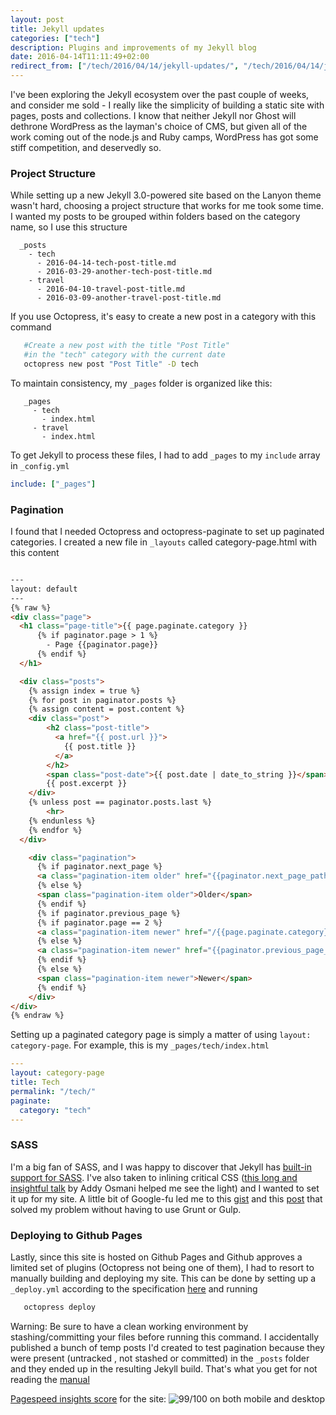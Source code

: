 ```yaml
---
layout: post
title: Jekyll updates
categories: ["tech"]
description: Plugins and improvements of my Jekyll blog
date: 2016-04-14T11:11:49+02:00
redirect_from: ["/tech/2016/04/14/jekyll-updates/", "/tech/2016/04/14/jekyll-updates"]
---
```


I've been exploring the Jekyll ecosystem over the past couple of weeks, and consider me sold - I really like the simplicity of building a static site with pages, posts and collections. I know that neither Jekyll nor Ghost will dethrone WordPress as the layman's choice of CMS, but given all of the work coming out of the node.js and Ruby camps, WordPress has got some stiff competition, and deservedly so.

### Project Structure

While setting up a new Jekyll 3.0-powered site based on the Lanyon theme wasn't hard, choosing a project structure that works for me took some time. I wanted my posts to be grouped within folders based on the category name, so I use this structure

```
  _posts
    - tech
      - 2016-04-14-tech-post-title.md
      - 2016-03-29-another-tech-post-title.md
    - travel
      - 2016-04-10-travel-post-title.md
      - 2016-03-09-another-travel-post-title.md
```

If you use Octopress, it's easy to create a new post in a category with this command

```bash
   #Create a new post with the title "Post Title"
   #in the "tech" category with the current date
   octopress new post "Post Title" -D tech
```

To maintain consistency, my `_pages` folder is organized like this:

```
   _pages
     - tech
       - index.html
     - travel
       - index.html
```

To get Jekyll to process these files, I had to add `_pages` to my `include` array in `_config.yml`

```yml
include: ["_pages"]
```

### Pagination

I found that I needed Octopress and octopress-paginate to set up paginated categories. I created a new file in `_layouts` called category-page.html with this content

```html

---
layout: default
---
{% raw %}
<div class="page">
  <h1 class="page-title">{{ page.paginate.category }}
      {% if paginator.page > 1 %}
        - Page {{paginator.page}}
      {% endif %}
  </h1>

  <div class="posts">
    {% assign index = true %}
    {% for post in paginator.posts %}
    {% assign content = post.content %}
    <div class="post">
        <h2 class="post-title">
          <a href="{{ post.url }}">
            {{ post.title }}
          </a>
        </h2>
        <span class="post-date">{{ post.date | date_to_string }}</span>
        {{ post.excerpt }}
    </div>
    {% unless post == paginator.posts.last %}
    	<hr>
    {% endunless %}
    {% endfor %}
  </div>

    <div class="pagination">
      {% if paginator.next_page %}
      <a class="pagination-item older" href="{{paginator.next_page_path}}">Older</a>
      {% else %}
      <span class="pagination-item older">Older</span>
      {% endif %}
      {% if paginator.previous_page %}
      {% if paginator.page == 2 %}
      <a class="pagination-item newer" href="/{{page.paginate.category}}">Newer</a>
      {% else %}
      <a class="pagination-item newer" href="{{paginator.previous_page_path}}">Newer</a>
      {% endif %}
      {% else %}
      <span class="pagination-item newer">Newer</span>
      {% endif %}
    </div>
</div>
{% endraw %}
```

Setting up a paginated category page is simply a matter of using `layout: category-page`. For example, this is my `_pages/tech/index.html`

```yml
---
layout: category-page
title: Tech
permalink: "/tech/"
paginate:
  category: "tech"
---
```

### SASS

I'm a big fan of SASS, and I was happy to discover that Jekyll has [built-in support for SASS](https://jekyllrb.com/docs/assets/#sassscss). I've also taken to inlining critical CSS ([this long and insightful talk](https://www.youtube.com/watch?v=FEs2jgZBaQA) by Addy Osmani helped me see the light) and I wanted to set it up for my site. A little bit of Google-fu led me to this [gist](https://gist.github.com/benedfit/46da533805566141c42f) and this [post](http://www.kevinsweet.com/inline-scss-jekyll-github-pages) that solved my problem without having to use Grunt or Gulp.

### Deploying to Github Pages
Lastly, since this site is hosted on Github Pages and Github approves a limited set of plugins (Octopress not being one of them), I had to resort to manually building and deploying my site. This can be done by setting up a `_deploy.yml` according to the specification [here](https://github.com/octopress/octopress#git-deployment-configuration) and running

```bash
   octopress deploy
```

Warning: Be sure to have a clean working environment by stashing/committing your files before running this command. I accidentally published a bunch of temp posts I'd created to test pagination because they were present (untracked , not stashed or committed) in the `_posts` folder and they ended up in the resulting Jekyll build. That's what you get for not reading the [manual](https://github.com/octopress/octopress#isolate)

[Pagespeed insights score](https://developers.google.com/speed/pagespeed/insights/?url=vinaygopinath.me) for the site:
![99/100 on both mobile and desktop](http://i.imgur.com/iJhrRzN.png)
